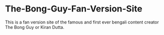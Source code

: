 # The-Bong-Guy-Fan-Version-Site
This is a fan version site of the famous and first ever bengali content creator The Bong Guy or Kiran Dutta.
